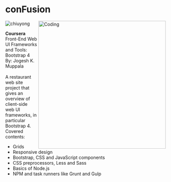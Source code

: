 # conFusion
<img align="right" alt="Coding" width="400" src="https://user-images.githubusercontent.com/24925721/236536110-10905bfa-bc46-43e9-9504-47926e31cdc3.png">
<p align="left"> <img src="https://komarev.com/ghpvc/?username=chiuyong&label=Profile%20views&color=0e75b6&style=flat" alt="chiuyong" /> </p>

<strong>Coursera</strong>
<br>
Front-End Web UI Frameworks and Tools: Bootstrap 4
<br>
By: Jogesh K. Muppala
<br>
<br>
A restaurant web site project that gives an overview of client-side web UI frameworks, in particular Bootstrap 4.
<br>
Covered contents:
<ul>
  <li>Grids</li>
  <li>Responsive design</li>
  <li>Bootstrap, CSS and JavaScript components</li>  
  <li>CSS preprocessors, Less and Sass</li>
  <li>Basics of Node.js</li>
  <li>NPM and task runners like Grunt and Gulp</li>
</ul>
